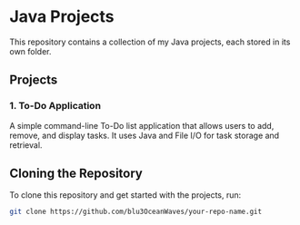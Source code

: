 # Java Projects

This repository contains a collection of my Java projects, each stored in its own folder.

## Projects

### 1. **To-Do Application**
A simple command-line To-Do list application that allows users to add, remove, and display tasks. It uses Java and File I/O for task storage and retrieval.

## Cloning the Repository

To clone this repository and get started with the projects, run:

```bash
git clone https://github.com/blu3OceanWaves/your-repo-name.git
